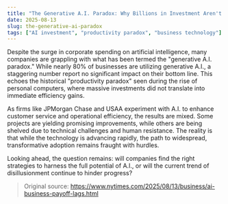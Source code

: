 ```yaml
---
title: "The Generative A.I. Paradox: Why Billions in Investment Aren't Paying Off Yet"
date: 2025-08-13
slug: the-generative-ai-paradox
tags: ["AI investment", "productivity paradox", "business technology"]
---
```


Despite the surge in corporate spending on artificial intelligence, many companies are grappling with what has been termed the "generative A.I. paradox." While nearly 80% of businesses are utilizing generative A.I., a staggering number report no significant impact on their bottom line. This echoes the historical "productivity paradox" seen during the rise of personal computers, where massive investments did not translate into immediate efficiency gains.

As firms like JPMorgan Chase and USAA experiment with A.I. to enhance customer service and operational efficiency, the results are mixed. Some projects are yielding promising improvements, while others are being shelved due to technical challenges and human resistance. The reality is that while the technology is advancing rapidly, the path to widespread, transformative adoption remains fraught with hurdles.

Looking ahead, the question remains: will companies find the right strategies to harness the full potential of A.I., or will the current trend of disillusionment continue to hinder progress?
> Original source: https://www.nytimes.com/2025/08/13/business/ai-business-payoff-lags.html